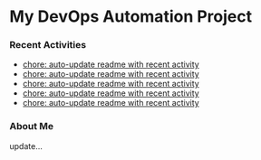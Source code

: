# My DevOps Automation Project

### Recent Activities
<!-- activity:START -->
- [chore: auto-update readme with recent activity](https://github.com/kaigiii/mybowling-app/commit/67a9e689e8ba4a4b25db8d00e5bed3ca5e1cdcf5)
- [chore: auto-update readme with recent activity](https://github.com/kaigiii/mybowling-app/commit/02acd3984555750703958d0b912121865f440e05)
- [chore: auto-update readme with recent activity](https://github.com/kaigiii/mybowling-app/commit/6bef608a419d93ca99e8be04c655a49c67bcfe2c)
- [chore: auto-update readme with recent activity](https://github.com/kaigiii/mybowling-app/commit/68c4d57e1416646bf5ffc7afc2e642a7e5bb351d)
- [chore: auto-update readme with recent activity](https://github.com/kaigiii/mybowling-app/commit/a62bcd4cf370626dc99829273be3c74335d9c780)
<!-- activity:END -->

### About Me
<!-- MYLINKS:START -->
<!-- MYLINKS:END -->

update...

